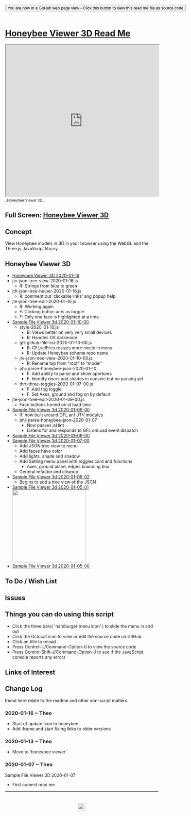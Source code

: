 
<span style=display:none; >[You are now in a GitHub source code view - click this link to view Read Me file as a web page]( https://ladybug.tools/www.ladybug.tools/honeybee-viewer/viewer-3d/README.md "View file as a web page." ) </span>

<div><input type=button class = "btn btn-secondary btn-sm" onclick=window.location.href="https://github.com/ladybug-tools/honeybee-viewer/tree/master/viewer-3d/README.md"
value="You are now in a GitHub web page view - Click this button to view this read me file as source code" ></div>

<br>

# [Honeybee Viewer 3D Read Me]( #README.md )


<iframe src=https://ladybug.tools/honeybee-viewer/viewer-3d/ width=100% height=500px >Iframes are not viewable in GitHub source code views</iframe>
_<small>Honeybee Viewer 3D</small>_


## Full Screen: [Honeybee Viewer 3D]( https://ladybug.tools/honeybee-viewer/viewer-3d/index.html )


## Concept

View Honeybee models in 3D in your browser using the WebGL and the Three.js JavaScript library


## Honeybee Viewer 3D

* [Honeybee Viewer 3D 2020-01-16]( https://www.ladybug.tools/honeybee-viewer/viewer-3d/v-2020-01-16/honeybee-viewer-3d.html)
* jtv-json-tree-view-2020-01-16.js
	* R: Strings from blue to green
* jth-json-tree-helper-2020-01-16.js
	* R: comment out 'clickable links' ang popup help
* jte-json-tree-edit-2020-01-16.js
	* B: Working again
	* F: Clicking button acts as toggle
	* F: Only one face is highlighted at a time
* [Sample File Viewer 3d 2020-01-10-00]( https://www.ladybug.tools/honeybee-viewer/viewer-3d/v-2020-01-10-00/sample-file-viewer-3d.html )
	* style-2020-01-10.js
		* B: Views better on very very small devices
		* B: Handles OS darkmode
	* gfl-github-file-list-2020-01-10-00.js
		* B: GFLselFiles resizes more nicely in menu
		* R: Update Honeybee schema repo name
	* jtv-json-tree-view-2020-01-10-00.js
		* R: Rename top from "root" to "model"
	* phj-parse-honeybee-json-2020-01-10
		* F: Add ability to parse and show apertures
		* F: Identify doors and shades in console but no parsing yet
	* thrt-three-toggles-2020-01-07-00.js
		* F: Add fog toggle;
		* F: Set Axes, ground and fog on by default
* jte-json-tree-edit-2020-01-09-00.js
	* Face buttons turned on at load time
* [Sample File Viewer 3d 2020-01-09-00]( https://www.ladybug.tools/honeybee-viewer/viewer-3d/v-2020-01-09-00/sample-file-viewer-3d.html )
	* R: now built around GFL anf JTV modules
	* phj-parse-honeybee-json-2020-01-07
		* Now passes jsHint
		* Listens for and responds to GFL onLoad event dispatch
* [Sample File Viewer 3d 2020-01-08-00]( https://www.ladybug.tools/honeybee-viewer/viewer-3d/v-2020-01-08-00/sample-file-viewer-3d.html )
* [Sample File Viewer 3d 2020-01-07-00]( https://www.ladybug.tools/honeybee-viewer/viewer-3d/v-2020-01-07-00/sample-file-viewer-3d.html )
	* Add JSON tree view to menu
	* Add faces have color
	* Add lights, shade and shadow
	* Add Setting menu panel with toggles card and functions
		* Axes, ground plane, edges bounding box
	* General refactor and cleanup
* [Sample File Viewer 3d 2020-01-05-02]( https://www.ladybug.tools/honeybee-viewer/viewer-3d/v-2020-01-05-02/sample-file-viewer-3d.html )
	* Begins to add a tree view of the JSON
* [Sample File Viewer 3d 2020-01-05-01]( https://www.ladybug.tools/honeybee-viewer/viewer-3d/v-2020-01-05-01/sample-file-viewer-3d.html ) <br><img src="https://www.ladybug.tools/honeybee-viewer/images/sample-file-viewer-3d-2020-01-05-01.png" width=240>
* [Sample File Viewer 3d 2020-01-05-00]( https://www.ladybug.tools/honeybee-viewer/viewer-3d/sample-file-viewer-3d/v-2020-01-05-00/sample-file-viewer-3d.html )


## To Do / Wish List


## Issues


## Things you can do using this script

* Click the three bars( 'hamburger menu icon' ) to slide the menu in and out
* Click the Octocat icon to view or edit the source code on GitHub
* Click on title to reload
* Press Control-U/Command-Option-U to view the source code
* Press Control-Shift-J/Command-Option-J to see if the JavaScript console reports any errors


## Links of Interest


## Change Log

Itemd here relate to the readme and other non-script matters

### 2020-01-16 ~ Theo

* Start of update icon to honeybee
* Add iframe and start fixing links to older versions


### 2020-01-13 ~ Theo

* Move to 'honeybee viewer'

### 2020-01-07 ~ Theo

Sample File Viewer 3D 2020-01-07

* First commit read me



***

# <center title="hello!" ><a href=javascript:window.scrollTo(0,0); style=text-decoration:none; > <img src='../honeybee.ico' height=24 > </a></center>

